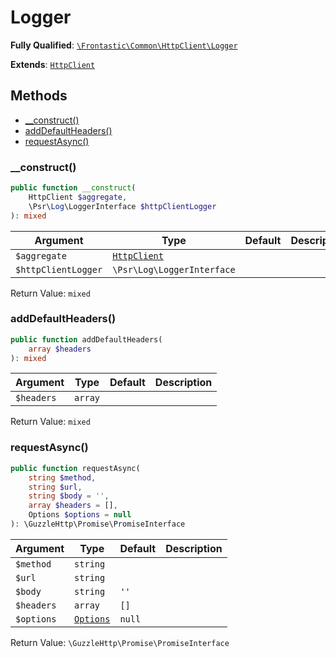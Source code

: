 #  Logger

**Fully Qualified**: [`\Frontastic\Common\HttpClient\Logger`](../../../src/php/HttpClient/Logger.php)

**Extends**: [`HttpClient`](../HttpClient.md)

## Methods

* [__construct()](#__construct)
* [addDefaultHeaders()](#adddefaultheaders)
* [requestAsync()](#requestasync)

### __construct()

```php
public function __construct(
    HttpClient $aggregate,
    \Psr\Log\LoggerInterface $httpClientLogger
): mixed
```

Argument|Type|Default|Description
--------|----|-------|-----------
`$aggregate`|[`HttpClient`](../HttpClient.md)||
`$httpClientLogger`|`\Psr\Log\LoggerInterface`||

Return Value: `mixed`

### addDefaultHeaders()

```php
public function addDefaultHeaders(
    array $headers
): mixed
```

Argument|Type|Default|Description
--------|----|-------|-----------
`$headers`|`array`||

Return Value: `mixed`

### requestAsync()

```php
public function requestAsync(
    string $method,
    string $url,
    string $body = '',
    array $headers = [],
    Options $options = null
): \GuzzleHttp\Promise\PromiseInterface
```

Argument|Type|Default|Description
--------|----|-------|-----------
`$method`|`string`||
`$url`|`string`||
`$body`|`string`|`''`|
`$headers`|`array`|`[]`|
`$options`|[`Options`](Options.md)|`null`|

Return Value: `\GuzzleHttp\Promise\PromiseInterface`


